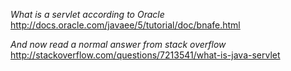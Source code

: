 *What is a servlet according to Oracle*
http://docs.oracle.com/javaee/5/tutorial/doc/bnafe.html

*And now read a normal answer from stack overflow*
http://stackoverflow.com/questions/7213541/what-is-java-servlet

